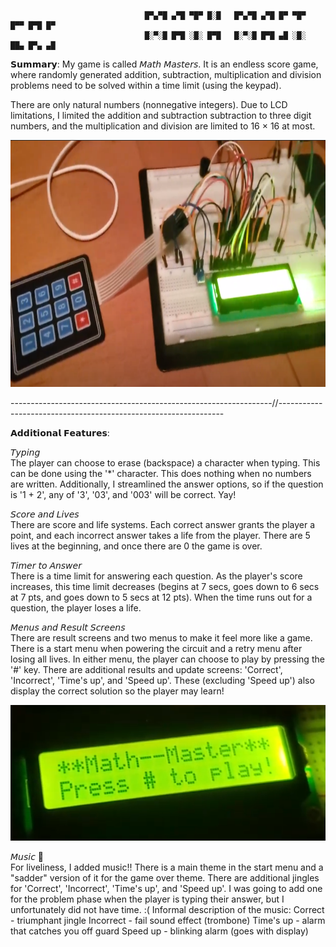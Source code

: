                                   █▀▄▀█ ▄▀█ ▀█▀ █░█   █▀▄▀█ ▄▀█ █▀ ▀█▀ █▀▀ █▀█ █▀  
                                  █░▀░█ █▀█ ░█░ █▀█   █░▀░█ █▀█ ▄█ ░█░ ██▄ █▀▄ ▄█

𝗦𝘂𝗺𝗺𝗮𝗿𝘆:
My game is called 𝘔𝘢𝘵𝘩 𝘔𝘢𝘴𝘵𝘦𝘳𝘴. It is an endless score game, where randomly generated addition, subtraction, multiplication and division problems need to be solved within a time limit (using the keypad).

There are only natural numbers (nonnegative integers). Due to LCD limitations, I limited the addition and subtraction subtraction to three digit numbers, and the multiplication and division are limited to 16 × 16 at most.  
  
<p align="center">
<img src="https://github.com/NishPatel101/CS120B_Lab11/blob/master/Images/Breadboard.png?raw=true" width="821" height="395">  
</p>
-----------------------------------------------------------------//----------------------------------------------------------------  

𝗔𝗱𝗱𝗶𝘁𝗶𝗼𝗻𝗮𝗹 𝗙𝗲𝗮𝘁𝘂𝗿𝗲𝘀:

𝘛𝘺𝘱𝘪𝘯𝘨  
The player can choose to erase (backspace) a character when typing. This can be done using the '*' character. This does nothing when no numbers are written. Additionally, I streamlined the answer options, so if the question is '1 + 2', any of '3', '03', and '003' will be correct. Yay!

𝘚𝘤𝘰𝘳𝘦 𝘢𝘯𝘥 𝘓𝘪𝘷𝘦𝘴  
There are score and life systems. Each correct answer grants the player a point, and each incorrect answer takes a life from the player. There are 5 lives at the beginning, and once there are 0 the game is over.

𝘛𝘪𝘮𝘦𝘳 𝘵𝘰 𝘈𝘯𝘴𝘸𝘦𝘳  
There is a time limit for answering each question. As the player's score increases, this time limit decreases (begins at 7 secs, goes down to 6 secs at 7 pts, and goes down to 5 secs at 12 pts). When the time runs out for a question, the player loses a life.

𝘔𝘦𝘯𝘶𝘴 𝘢𝘯𝘥 𝘙𝘦𝘴𝘶𝘭𝘵 𝘚𝘤𝘳𝘦𝘦𝘯𝘴  
There are result screens and two menus to make it feel more like a game. There is a start menu when powering the circuit and a retry menu after losing all lives. In either menu, the player can choose to play by pressing the '#' key. There are additional results and update screens: 'Correct', 'Incorrect', 'Time's up', and 'Speed up'. These (excluding 'Speed up') also display the correct solution so the player may learn!

<p align="center">
<img src="https://github.com/NishPatel101/CS120B_Lab11/blob/master/Images/Title_Screen.png?raw=true" width="536" height="217">  
</p>

𝘔𝘶𝘴𝘪𝘤 🎵  
For liveliness, I added music!!
There is a main theme in the start menu and a "sadder" version of it for the game over theme. There are additional jingles for 'Correct', 'Incorrect', 'Time's up', and 'Speed up'. I was going to add one for the problem phase when the player is typing their answer, but I unfortunately did not have time. :(
Informal description of the music:
Correct - triumphant jingle
Incorrect - fail sound effect (trombone)
Time's up - alarm that catches you off guard
Speed up - blinking alarm (goes with display)
